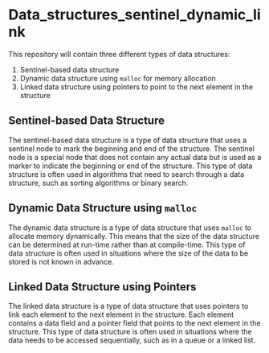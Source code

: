 # Data_structures_sentinel_dynamic_link

This repository will contain three different types of data structures:

1. Sentinel-based data structure
2. Dynamic data structure using `malloc` for memory allocation
3. Linked data structure using pointers to point to the next element in the structure

## Sentinel-based Data Structure

The sentinel-based data structure is a type of data structure that uses a sentinel node to mark the beginning and end of the structure. The sentinel node is a special node that does not contain any actual data but is used as a marker to indicate the beginning or end of the structure. This type of data structure is often used in algorithms that need to search through a data structure, such as sorting algorithms or binary search.

## Dynamic Data Structure using `malloc`

The dynamic data structure is a type of data structure that uses `malloc` to allocate memory dynamically. This means that the size of the data structure can be determined at run-time rather than at compile-time. This type of data structure is often used in situations where the size of the data to be stored is not known in advance.

## Linked Data Structure using Pointers

The linked data structure is a type of data structure that uses pointers to link each element to the next element in the structure. Each element contains a data field and a pointer field that points to the next element in the structure. This type of data structure is often used in situations where the data needs to be accessed sequentially, such as in a queue or a linked list.
